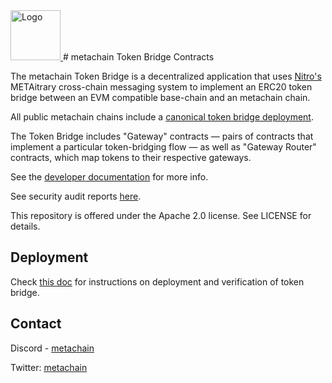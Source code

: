  <a href="https://metachain-i.co/">
    <img src="https://avatars.githubusercontent.com/u/152378696" alt="Logo" width="80" height="80">
  </a>
# metachain Token Bridge Contracts

The metachain Token Bridge is a decentralized application that uses [Nitro's](https://github.com/META-MetaChain/nitro) METAitrary cross-chain messaging system to implement an ERC20 token bridge between an EVM compatible base-chain and an metachain chain.

All public metachain chains include a [canonical token bridge deployment](https://developer.metachain-i.co/useful-addresses#token-bridge).

The Token Bridge includes "Gateway" contracts — pairs of contracts that implement a particular token-bridging flow — as well as "Gateway Router" contracts, which map tokens to their respective gateways.

See the [developer documentation](https://developer.metachain-i.co/asset-bridging) for more info.

See security audit reports [here](./audits).

This repository is offered under the Apache 2.0 license. See LICENSE for details.

## Deployment
Check [this doc](./docs/deployment.md) for instructions on deployment and verification of token bridge.

## Contact

Discord - [metachain](https://discord.com/invite/5KE54JwyTs)

Twitter: [metachain](https://twitter.com/metachain)

